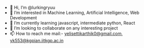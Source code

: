 - 👋 Hi, I’m @lurkingryuu
- 👀 I’m interested in Machine Learning, Artificial Intelligence, Web Development
- 🌱 I’m currently learning javascript, intermediate python, React
- 💞️ I’m looking to collaborate on any interesting project
- 📫 How to reach me mail:- yelisettikarthik0@gmail.com, yk553@kgpian.iitkgp.ac.in

<!---
lurkingryuu/lurkingryuu is a ✨ special ✨ repository because its `README.md` (this file) appears on your GitHub profile.
You can click the Preview link to take a look at your changes.
--->
